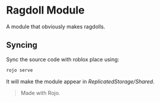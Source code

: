 # Ragdoll Module
A module that obviously makes ragdolls.

## Syncing
Sync the source code with roblox place using:
```bash
rojo serve
```
It will make the module appear in *ReplicatedStorage/Shared*.
>Made with Rojo.
